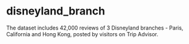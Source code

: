 # disneyland_branch
The dataset includes 42,000 reviews of 3 Disneyland branches - Paris, California and Hong Kong, posted by visitors on Trip Advisor.
